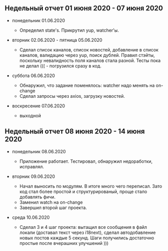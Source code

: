 
## Недельный отчет 01 июня 2020 - 07 июня 2020
* понедельник 01.06.2020
    * Определил state's. Прикрутил yup, watcher'ы.

* вторник 02.06.2020 - пятница 05.06.2020
    * Сделал список каналов, список новостей, добавление в список каналов, валидацию через yup, поиск дублей. Правил стэйты, поскольку невалидность поля каналов стала разной. Тесты пока не делал ((( - погрузился сразу в код.
    
* суббота 06.06.2020
    * Обнаружил, что задание поменялось: watcher надо менять на on-change
    * Сделал запросы через axios, загрузку новостей.

* воскресение 07.06.2020
   * выходной
   
## Недельный отчет 08 июня 2020 - 14 июня 2020
* понедельник 08.06.2020
    * Приложение работает. Тестировал, обнаружил недоработки, исправлял.
    
* вторник 09.06.2020
   * Начал выносить по модулям. В итоге много чего переписал. Зато код стал более простой и структурированый, проще стало добавлять фичи.
   * Заменил watch на on-change
   * Завершил второй шаг проекта.
   
* среда 10.06.2020
   * Сделал 3 и 4 шаг проекта: вытащил все сообщения в файл локали (доставал текст через i18next), сделал автодобавление новых постов каждые 5 секунд. Шаги получились достаточно простые после вчерашних улучшений ))) 
